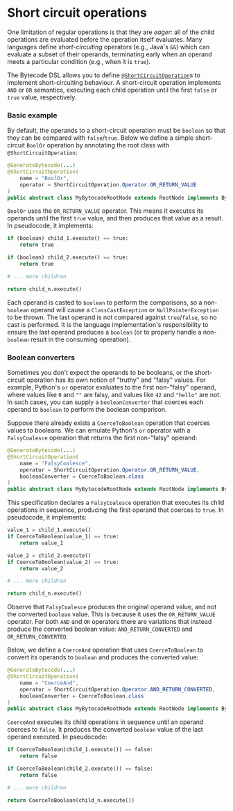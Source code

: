 # Short circuit operations

One limitation of regular operations is that they are *eager*: all of the child operations are evaluated before the operation itself evaluates.
Many languages define *short-circuiting* operators (e.g., Java's `&&`) which can evaluate a subset of their operands, terminating early when an operand meets a particular condition (e.g., when it is `true`).

The Bytecode DSL allows you to define [`@ShortCircuitOperation`](https://github.com/oracle/graal/blob/master/truffle/src/com.oracle.truffle.api.bytecode./src/com/oracle/truffle/api/bytecode/ShortCircuitOperation.java)s to implement short-circuiting behaviour.
A short-circuit operation implements `AND` or `OR` semantics, executing each child operation until the first `false` or `true` value, respectively.

### Basic example

By default, the operands to a short-circuit operation must be `boolean` so that they can be compared with `false`/`true`.
Below we define a simple short-circuit `BoolOr` operation by annotating the root class with `@ShortCircuitOperation`:
```java
@GenerateBytecode(...)
@ShortCircuitOperation(
    name = "BoolOr",
    operator = ShortCircuitOperation.Operator.OR_RETURN_VALUE
)
public abstract class MyBytecodeRootNode extends RootNode implements BytecodeRootNode { ... }
```

`BoolOr` uses the `OR_RETURN_VALUE` operator.
This means it executes its operands until the first `true` value, and then produces that value as a result.
In pseudocode, it implements:

```python
if (boolean) child_1.execute() == true:
    return true

if (boolean) child_2.execute() == true:
    return true

# ... more children

return child_n.execute()
```
Each operand is casted to `boolean` to perform the comparisons, so a non-`boolean` operand will cause a `ClassCastException` or `NullPointerException` to be thrown.
The last operand is not compared against `true`/`false`, so no cast is performed.
It is the language implementation's responsibility to ensure the last operand produces a `boolean` (or to properly handle a non-`boolean` result in the consuming operation).

### Boolean converters

Sometimes you don't expect the operands to be booleans, or the short-circuit operation has its own notion of "truthy" and "falsy" values.
For example, Python's `or` operator evaluates to the first non-"falsy" operand, where values like `0` and `""` are falsy, and values like `42` and `"hello"` are not.
In such cases, you can supply a `booleanConverter` that coerces each operand to `boolean` to perform the boolean comparison.

Suppose there already exists a `CoerceToBoolean` operation that coerces values to booleans.
We can emulate Python's `or` operator with a `FalsyCoalesce` operation that returns the first non-"falsy" operand:

```java
@GenerateBytecode(...)
@ShortCircuitOperation(
    name = "FalsyCoalesce",
    operator = ShortCircuitOperation.Operator.OR_RETURN_VALUE,
    booleanConverter = CoerceToBoolean.class
)
public abstract class MyBytecodeRootNode extends RootNode implements BytecodeRootNode { ... }
```

This specification declares a `FalsyCoalesce` operation that executes its child operations in sequence, producing the first operand that coerces to `true`.
In pseudocode, it implements:

```python
value_1 = child_1.execute()
if CoerceToBoolean(value_1) == true:
    return value_1

value_2 = child_2.execute()
if CoerceToBoolean(value_2) == true:
    return value_2

# ... more children

return child_n.execute()
```

Observe that `FalsyCoalesce` produces the original operand value, and not the converted `boolean` value.
This is because it uses the `OR_RETURN_VALUE` operator.
For both `AND` and `OR` operators there are variations that instead produce the converted boolean value: `AND_RETURN_CONVERTED` and `OR_RETURN_CONVERTED`.

Below, we define a `CoerceAnd` operation that uses `CoerceToBoolean` to convert its operands to `boolean` and produces the converted value:
```java
@GenerateBytecode(...)
@ShortCircuitOperation(
    name = "CoerceAnd",
    operator = ShortCircuitOperation.Operator.AND_RETURN_CONVERTED,
    booleanConverter = CoerceToBoolean.class
)
public abstract class MyBytecodeRootNode extends RootNode implements BytecodeRootNode { ... }
```
`CoerceAnd` executes its child operations in sequence until an operand coerces to `false`.
It produces the converted `boolean` value of the last operand executed.
In pseudocode:

```python
if CoerceToBoolean(child_1.execute()) == false:
    return false

if CoerceToBoolean(child_2.execute()) == false:
    return false

# ... more children

return CoerceToBoolean(child_n.execute())
```
